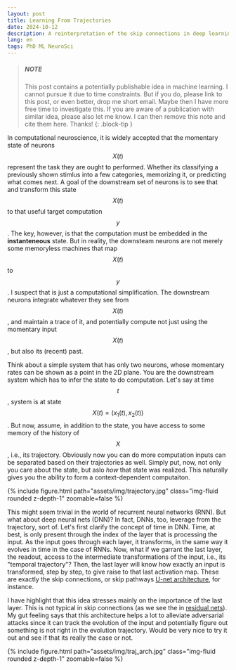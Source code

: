 ```yaml
---
layout: post
title: Learning From Trajectories
date: 2024-10-12
description: A reinterpretation of the skip connections in deep learning
lang: en
tags: PhD ML NeuroSci
---
```


> ##### NOTE
>
> This post contains a potentially publishable idea in machine learning. I cannot pursue it due to time constraints. But if you do, please link to this post, or even better, drop me short email. Maybe then I have more free time to investigate this. If you are aware of a publication with similar idea, please also let me know. I can then remove this note and cite them here. Thanks!
{: .block-tip }


In computational neuroscience, it is widely accepted that the momentary state of neurons $$X(t)$$ represent the task they are ought to performed. Whether its classifying a previously shown stimlus into a few categories, memorizing it, or predicting what comes next. A goal of the downstream set of neurons is to see that and transform this state $$X(t)$$ to that useful target computation $$y$$. The key, however, is that the computation must be embedded in the **instanteneous** state. But in reality, the downsteam neurons are not merely some memoryless machines that map $$X(t)$$ to $$y$$. I suspect that is just a computational simplification. The downstream neurons integrate whatever they see from $$X(t)$$, and maintain a trace of it, and potentially compute not just using the momentary input $$X(t)$$, but also its (recent) past. 

Think about a simple system that has only two neurons, whose momentary rates can be shown as a point in the 2D plane. You are the downstream system which has to infer the state to do computation. Let's say at time $$t$$, system is at state $$X(t) = (x_1(t), x_2(t))$$. But now, assume, in addition to the state, you have access to some memory of the history of $$X$$, i.e., its trajectory. Obviously now you can do more computation inputs can be separated based on their trajectories as well. Simply put, now, not only you care about the state, but aslo *how* that state was realized. This naturally  gives you the ability to form a context-dependent computaiton. 

<div class="col-sm mt-3 mt-md-0">
        {% include figure.html path="assets/img/trajectory.jpg" class="img-fluid rounded z-depth-1" zoomable=false %}
</div>

This might seem trivial in the world of recurrent neural networks (RNN). But what about deep neural nets (DNN)? In fact, DNNs, too, leverage from the trajectory, sort of. Let's first clarify the concept of time in DNN. Time, at best, is only present through the index of the layer that is processing the input. As the input goes through each layer, it transforms, in the same way it evolves in time in the case of RNNs. Now, what if we garrant the last layer, the readout, access to the intermediate transformations of the input, i.e., its "temporal trajectory"? Then, the last layer will know how exactly an input is transformed, step by step, to give raise to that last activation map. These are exactly the skip connections, or skip pathways [U-net architecture](https://en.wikipedia.org/wiki/U-Net), for instance. 

I have highlight that this idea stresses mainly on the importance of the last layer. This is not typical in skip connections (as we see the in [residual nets](https://en.wikipedia.org/wiki/Residual_neural_network)). My gut feeling says that this architecture helps a lot to alleviate adversarial attacks since it can track the evolution of the input and potentially figure out something is not right in the evolution trajectory. Would be very nice to try it out and see if that its really the case or not. 

<div class="col-sm mt-3 mt-md-0">
        {% include figure.html path="assets/img/traj_arch.jpg" class="img-fluid rounded z-depth-1" zoomable=false %}
</div>

